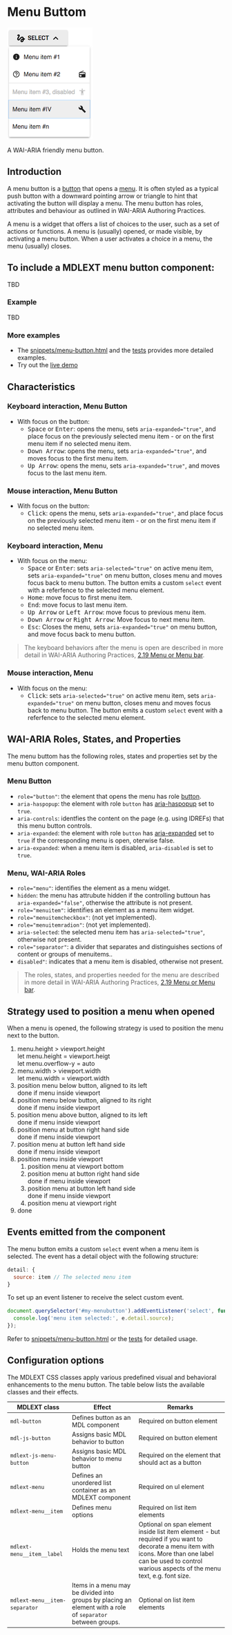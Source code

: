 # Menu Buttom
![Menu button](../../etc/menu-button.png)

A WAI-ARIA friendly menu button.

## Introduction
A menu button is a [button](https://www.w3.org/TR/wai-aria-practices/#button) that opens a 
[menu](https://www.w3.org/TR/wai-aria-practices/#menu). It is often styled as a typical push button with a 
downward pointing arrow or triangle to hint that activating the button will display a menu. 
The menu button has roles, attributes and behaviour as outlined in WAI-ARIA Authoring Practices.

A menu is a widget that offers a list of choices to the user, such as a set of actions or functions. A menu is (usually) 
opened, or made visible, by activating a menu button. When a user activates a choice in a menu, the menu (usually) closes.

## To include a MDLEXT **menu button** component:
TBD


### Example
TBD


### More examples
* The [snippets/menu-button.html](./snippets/menu-button.html) and the [tests](../../test/menu-button/menu-button.spec.js) provides more detailed examples.
* Try out the [live demo](http://leifoolsen.github.io/mdl-ext/demo/menu-button.html)


## Characteristics

### Keyboard interaction, Menu Button 
* With focus on the button:
    * <kbd>Space</kbd> or <kbd>Enter</kbd>: opens the menu, sets `aria-expanded="true"`, and place focus on the previously selected menu item - or on the first menu item if no selected menu item.
    * <kbd>Down Arrow</kbd>: opens the menu, sets `aria-expanded="true"`, and moves focus to the first menu item.
    * <kbd>Up Arrow</kbd>: opens the menu, sets `aria-expanded="true"`, and moves focus to the last menu item.

### Mouse interaction, Menu Button 
* With focus on the button:
    * <kbd>Click</kbd>: opens the menu, sets `aria-expanded="true"`, and place focus on the previously selected menu item - or on the first menu item if no selected menu item.
    
### Keyboard interaction, Menu
* With focus on the menu:
    * <kbd>Space</kbd> or <kbd>Enter</kbd>: sets `aria-selected="true"` on active menu item, sets `aria-expanded="true"` on menu button, closes menu and moves focus back to menu button. The button emits a custom `select` event with a referfence to the selected menu element.
    * <kbd>Home</kbd>: move focus to first menu item.
    * <kbd>End</kbd>: move focus to last menu item.
    * <kbd>Up Arrow</kbd> or <kbd>Left Arrow</kbd>: move focus to previous menu item.
    * <kbd>Down Arrow</kbd> or <kbd>Right Arrow</kbd>: Move focus to next menu item.
    * <kbd>Esc</kbd>: Closes the menu, sets `aria-expanded="true"` on menu button, and move focus back to menu button.

>The keyboard behaviors after the menu is open are described in more detail in WAI-ARIA Authoring Practices, [2.19 Menu or Menu bar](https://www.w3.org/TR/wai-aria-practices/#menu).

### Mouse interaction, Menu
* With focus on the menu:
    * <kbd>Click</kbd>: sets `aria-selected="true"` on active menu item, sets `aria-expanded="true"` on menu button, closes menu and moves focus back to menu button. The button emits a custom `select` event with a referfence to the selected menu element. 

## WAI-ARIA Roles, States, and Properties
The menu buttom has the following roles, states and properties set by the menu button component.

### Menu Button
* `role="button"`: the element that opens the menu has role [button](http://www.w3.org/TR/wai-aria-1.1/#button).
* `aria-haspopup`: the element with role `button` has [aria-haspopup](http://www.w3.org/TR/wai-aria-1.1/#aria-haspopup) set to `true`.
* `aria-controls`: identfies the content on the page (e.g. using IDREFs) that this menu button controls.
* `aria-expanded`: the element with role `button` has [aria-expanded](https://www.w3.org/TR/wai-aria-1.1/#aria-expanded) set to `true` if the corresponding menu is open, oterwise false.
* `aria-expanded`: when a menu item is disabled, `aria-disabled` is set to `true`.

### Menu, WAI-ARIA Roles
* `role="menu"`: identifies the element as a menu widget.
* `hidden`: the menu has attrubute hidden if the controlling buttoun has `aria-expanded="false"`, otherwise the attribute is not present.
* `role="menuitem"`: identifies an element as a menu item widget.
* `role="menuitemcheckbox"`: (not yet implemented).
* `role="menuitemradion"`: (not yet implemented).
* `aria-selected`: the selected menu item has `aria-selected="true"`, otherwise not present.
* `role="separator"`: a divider that separates and distinguishes sections of content or groups of menuitems..
* `disabled"`: indicates that a menu item is disabled, otherwise not present.

 
>The roles, states, and properties needed for the menu are described in more detail in WAI-ARIA Authoring Practices, [2.19 Menu or Menu bar](https://www.w3.org/TR/wai-aria-practices/#menu).


## Strategy used to position a menu when opened
When a menu is opened, the following strategy is used to position the menu next to the button.

1. menu.height > viewport.height<br/>
      let menu.height = viewport.heigt<br/>
      let menu.overflow-y = auto
2. menu.width > viewport.width<br/>
      let menu.width = viewport.width
3. position menu below button, aligned to its left<br/>
      done if menu inside viewport
4. position menu below button, aligned to its right<br/>
      done if menu inside viewport
5. position menu above button, aligned to its left<br/>
      done if menu inside viewport
6. position menu at button right hand side<br/>
      done if menu inside viewport
7. position menu at button left hand side<br/>
      done if menu inside viewport
8. position menu inside viewport
    1. position menu at viewport bottom
    2. position menu at button right hand side<br/>
       done if menu inside viewport
    3. position menu at button left hand side<br/>
       done if menu inside viewport
    4. position menu at viewport right
9. done


## Events emitted from the component
The menu button emits a custom `select` event when a menu item is selected. The event has a detail object with the following structure:

```javascript
detail: { 
  source: item // The selected menu item 
}
```

To set up an event listener to receive the select custom event.
```javascript
document.querySelector('#my-menubutton').addEventListener('select', function(e) {
  console.log('menu item selected:', e.detail.source);
});
```
Refer to [snippets/menu-button.html](./snippets/menu-button.html) or the [tests](../../test/menu-button/menu-button.spec.js) for detailed usage.


## Configuration options

The MDLEXT CSS classes apply various predefined visual and behavioral enhancements to the menu button. 
The table below lists the available classes and their effects.

| MDLEXT class                 | Effect | Remarks |
|------------------------------|--------|---------|
|`mdl-button`                  | Defines button as an MDL component | Required on button element |
|`mdl-js-button`               | Assigns basic MDL behavior to button | Required on button element |
|`mdlext-js-menu-button`       | Assigns basic MDL behavior to menu button | Required on the element that should act as a button |
|`mdlext-menu`                 | Defines an unordered list container as an MDLEXT component | Required on ul element |
|`mdlext-menu__item`           | Defines menu options | Required on list item elements |
|`mdlext-menu__item__label`    | Holds the menu text | Optional on span element inside list item element - but required if you want to decorate a menu item with icons. More than one label can be used to control warious aspects of the menu text, e.g. font size. |
|`mdlext-menu__item-separator` | Items in a menu may be divided into groups by placing an element with a role of `separator` between groups. | Optional on list item elements |
